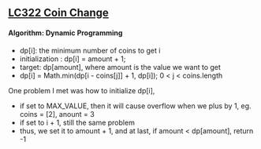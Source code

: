 ## [LC322 Coin Change](LC322.java)
#### Algorithm: Dynamic Programming
+ dp[i]: the minimum number of coins to get i  
+ initialization : dp[i] = amount + 1;
+ target: dp[amount], where amount is the value we want to get   
+ dp[i] = Math.min(dp[i - coins[j]] + 1, dp[i]); 0 < j < coins.length

One problem I met was how to initialize dp[i],
+ if set to MAX_VALUE, then it will cause overflow when we plus by 1, eg. coins = [2], anount = 3
+ if set to i + 1, still the same problem
+ thus, we set it to amount + 1, and at last, if amount < dp[amount], return -1 
